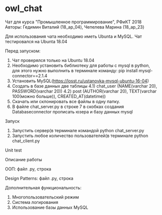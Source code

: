 # owl_chat

Чат для курса "Промышленное программирование", РФиКТ 2018 
Авторы: Гедимин Виталий (18_ap_04), Чепелева Марина (18_ap_23) 

Для использования чата необходимо иметь Ubunta и MySQL. 
Чат тестировался на Ubunta 18.04 

Перед запуском:
1) Чат проверялся только на Ubuntu 18.04
2) Необходимо установить библиотеку для работы с mysql в python, для этого нужно выполнить в терминале команду:
 pip install mysql-connector==2.1.4
3) Установить MySQL(https://losst.ru/ustanovka-mysql-ubuntu-16-04)
4) Создать в базе данных две таблицы
4.1) chat_user (NAME(varchar 20), PASSWORD(varchar 20))
4.2) post (AUTHOR(varchar 20), TEXT(varchar 100(можно больше)), CREATED_AT(datetime))
5) Скачать или склонировать все файлы в одну папку.
6) В файле chat_server.py в строке 7 в скобках создания Databaseconnector прописать юзера и базу данных mysql

Запуск
1. Запустить сервер(в терминале командой python chat_server.py
2. Запустить любое количество пользователей(в терминале python chat_client.py

 Unit test
 
 Описание работы
 
 ООП: файл .py, строка 
 
 Design Patterns: файл .py, строка
 
 Дополнительная функциональность:
 1. Многопользовательский режим
 2. Система логирования
 3. Использование базы данных MySQL
 
